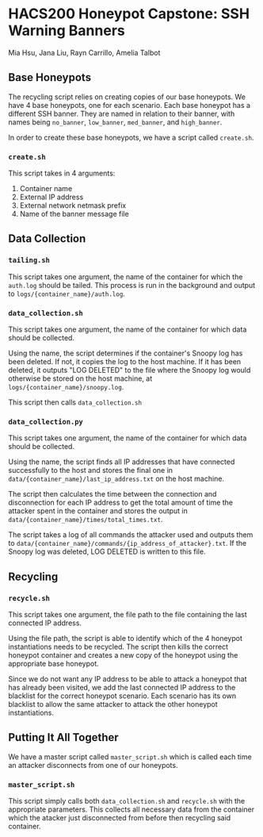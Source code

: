 # HACS200 Honeypot Capstone: SSH Warning Banners
Mia Hsu, Jana Liu, Rayn Carrillo, Amelia Talbot

## Base Honeypots
The recycling script relies on creating copies of our base honeypots. We have 4 base honeypots, one for each scenario. Each base honeypot has a different SSH banner. They are named in relation to their banner, with names being <code>no_banner</code>, <code>low_banner</code>, <code>med_banner</code>, and <code>high_banner</code>.

In order to create these base honeypots, we have a script called <code>create.sh</code>.

### <code>create.sh</code>
This script takes in 4 arguments:
  <ol>
    <li> Container name </li>
    <li> External IP address </li>
    <li> External network netmask prefix </li>
    <li> Name of the banner message file </li>
  </ol>
  
## Data Collection

### <code>tailing.sh</code>
This script takes one argument, the name of the container for which the <code>auth.log</code> should be tailed. This process is run in the background and output to <code>logs/{container_name}/auth.log</code>.

### <code>data_collection.sh</code>
This script takes one argument, the name of the container for which data should be collected.

Using the name, the script determines if the container's Snoopy log has been deleted. If not, it copies the log to the host machine. If it has been deleted, it outputs "LOG DELETED" to the file where the Snoopy log would otherwise be stored on the host machine, at <code>logs/{container_name}/snoopy.log</code>.

This script then calls <code>data_collection.sh</code>

### <code>data_collection.py</code>
This script takes one argument, the name of the container for which data should be collected.

Using the name, the script finds all IP addresses that have connected successfully to the host and stores the final one in <code>data/{container_name}/last_ip_address.txt</code> on the host machine.

The script then calculates the time between the connection and disconnection for each IP address to get the total amount of time the attacker spent in the container and stores the output in <code>data/{container_name}/times/total_times.txt</code>.

The script takes a log of all commands the attacker used and outputs them to <code>data/{container_name}/commands/{ip_address_of_attacker}.txt</code>. If the Snoopy log was deleted, LOG DELETED is written to this file.

## Recycling
### <code>recycle.sh</code>
This script takes one argument, the file path to the file containing the last connected IP address.

Using the file path, the script is able to identify which of the 4 honeypot instantiations needs to be recycled. The script then kills the correct honeypot container and creates a new copy of the honeypot using the appropriate base honeypot.

Since we do not want any IP address to be able to attack a honeypot that has already been visited, we add the last connected IP address to the blacklist for the correct honeypot scenario. Each scenario has its own blacklist to allow the same attacker to attack the other honeypot instantiations.

## Putting It All Together
We have a master script called <code>master_script.sh</code> which is called each time an attacker disconnects from one of our honeypots.

### <code>master_script.sh</code>
This script simply calls both <code>data_collection.sh</code> and <code>recycle.sh</code> with the appropriate parameters. This collects all necessary data from the container which the atacker just disconnected from before then recycling said container.
